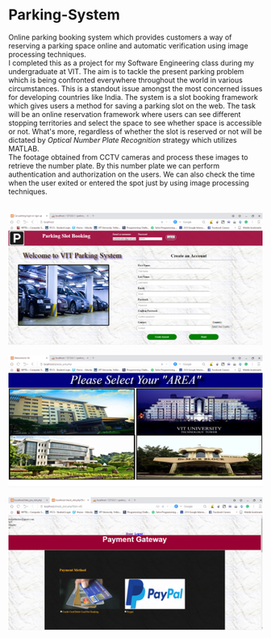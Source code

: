 # Parking-System
Online parking booking system which provides customers a way of reserving a parking space online and automatic verification using image processing techniques.<br>
I completed this as a project for my Software Engineering class during my undergraduate at VIT. The aim is to tackle the present parking problem which is being confronted everywhere throughout the world in various circumstances. This is a standout issue amongst the most concerned issues for developing countries like India.
The system is a slot booking framework which gives users a method for saving a parking slot on the web. The task will be an online reservation framework where users can see different stopping territories and select the space to see whether space is accessible or not. What's more, regardless of whether the slot is reserved or not will be dictated by <i>Optical Number Plate Recognition</i> strategy which utilizes MATLAB.<br>
The footage obtained from CCTV cameras and process these images to retrieve the number plate. By this number plate we can perform authentication and authorization on the users. We can also check the time when the user exited or entered the spot just by using image processing techniques.<br><br><br>
<img src="Website/screenshots/1.PNG"><br><br>
<img src="Website/screenshots/3.PNG"><br><br>
<img src="Website/screenshots/6.PNG">
